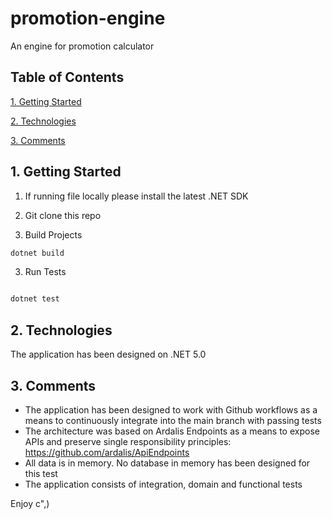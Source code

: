 # promotion-engine
An engine for promotion calculator

## Table of Contents
[1. Getting Started](#1-getting-started)

[2. Technologies](#2-technologies)

[3. Comments](#3-comments)

## 1. Getting Started

1. If running file locally please install the latest .NET SDK

2. Git clone this repo 

2. Build Projects
``` csharp
dotnet build

```

3. Run Tests

``` csharp

dotnet test

```
## 2. Technologies
The application has been designed on .NET 5.0

## 3. Comments
- The application has been designed to work with Github workflows as a means to continuously integrate into the main branch with passing tests
- The architecture was based on Ardalis Endpoints as a means to expose APIs and preserve single responsibility principles: https://github.com/ardalis/ApiEndpoints
- All data is in memory. No database in memory has been designed for this test
- The application consists of integration, domain and functional tests

Enjoy c",)
